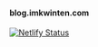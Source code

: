 #### blog.imkwinten.com

[![Netlify Status](https://api.netlify.com/api/v1/badges/6d1082b8-48ee-4214-aea7-f670aed2b185/deploy-status)](https://app.netlify.com/sites/prod-imkwinten-blog/deploys)
